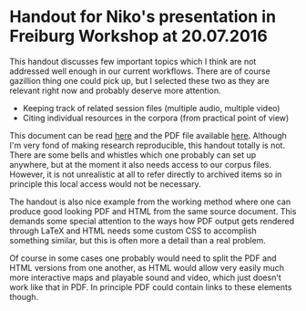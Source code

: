 # Handout for Niko's presentation in Freiburg Workshop at 20.07.2016

This handout discusses few important topics which I think are not addressed well enough in our current workflows. There are of course gazillion thing one could pick up, but I selected these two as they are relevant right now and probably deserve more attention.

- Keeping track of related session files (multiple audio, multiple video)
- Citing individual resources in the corpora (from practical point of view)

This document can be read [here](https://nikopartanen.github.io/freiburg-handout/) and the PDF file available [here](https://nikopartanen.github.io/freiburg-handout/partanen-freiburg-handout.pdf). Although I'm very fond of making research reproducible, this handout totally is not. There are some bells and whistles which one probably can set up anywhere, but at the moment it also needs access to our corpus files. However, it is not unrealistic at all to refer directly to archived items so in principle this local access would not be necessary.

The handout is also nice example from the working method where one can produce good looking PDF and HTML from the same source document. This demands some special attention to the ways how PDF output gets rendered through LaTeX and HTML needs some custom CSS to accomplish something similar, but this is often more a detail than a real problem.

Of course in some cases one probably would need to split the PDF and HTML versions from one another, as HTML would allow very easily much more interactive maps and playable sound and video, which just doesn't work like that in PDF. In principle PDF could contain links to these elements though.
